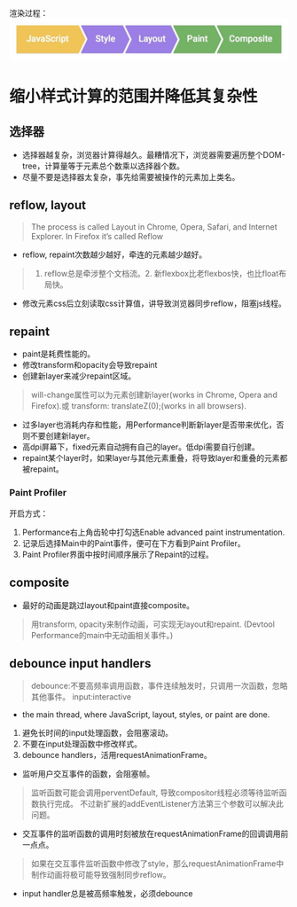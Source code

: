 渲染过程：
![rendering][rendering]

[rendering]: ./frame-full.jpg "渲染过程"
# 缩小样式计算的范围并降低其复杂性
## 选择器
- 选择器越复杂，浏览器计算得越久。最糟情况下，浏览器需要遍历整个DOM-tree，计算量等于元素总个数乘以选择器个数。 
- 尽量不要是选择器太复杂，事先给需要被操作的元素加上类名。
## reflow, layout
>  The process is called Layout in Chrome, Opera, Safari, and Internet Explorer. In Firefox it’s called Reflow
- reflow, repaint次数越少越好，牵连的元素越少越好。
> 1. reflow总是牵涉整个文档流。2. 新flexbox比老flexbos快，也比float布局快。
- 修改元素css后立刻读取css计算值，讲导致浏览器同步reflow，阻塞js线程。

## repaint
- paint是耗费性能的。
- 修改transform和opacity会导致repaint
- 创建新layer来减少repaint区域。
> will-change属性可以为元素创建新layer(works in Chrome, Opera and Firefox).或 transform: translateZ(0);(works in all browsers).
- 过多layer也消耗内存和性能，用Performance判断新layer是否带来优化，否则不要创建新layer。
- 高dpi屏幕下，fixed元素自动拥有自己的layer。低dpi需要自行创建。
- repaint某个layer时，如果layer与其他元素重叠，将导致layer和重叠的元素都被repaint。
### Paint Profiler
开启方式：
1. Performance右上角齿轮中打勾选Enable advanced paint instrumentation.
2. 记录后选择Main中的Paint事件，便可在下方看到Paint Profiler。
3. Paint Profiler界面中按时间顺序展示了Repaint的过程。

## composite
- 最好的动画是跳过layout和paint直接composite。
> 用transform, opacity来制作动画，可实现无layout和repaint. (Devtool Performance的main中无动画相关事件。)

## debounce input handlers
> debounce:不要高频率调用函数，事件连续触发时，只调用一次函数，忽略其他事件。
input:interactive
- the main thread, where JavaScript, layout, styles, or paint are done.
1. 避免长时间的input处理函数，会阻塞滚动。
2. 不要在input处理函数中修改样式。
3. debounce handlers，活用requestAnimationFrame。

- 监听用户交互事件的函数，会阻塞帧。
> 监听函数可能会调用perventDefault, 导致compositor线程必须等待监听函数执行完成。
不过新扩展的addEventListener方法第三个参数可以解决此问题。
- 交互事件的监听函数的调用时刻被放在requestAnimationFrame的回调调用前一点点。
> 如果在交互事件监听函数中修改了style，那么requestAnimationFrame中制作动画将极可能导致强制同步reflow。
- input handler总是被高频率触发，必须debounce